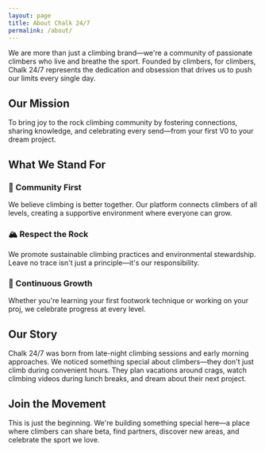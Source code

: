 ```yaml
---
layout: page
title: About Chalk 24/7
permalink: /about/
---
```


We are more than just a climbing brand—we're a community of passionate climbers who live and breathe the sport. Founded by climbers, for climbers, Chalk 24/7 represents the dedication and obsession that drives us to push our limits every single day.

## Our Mission

To bring joy to the rock climbing community by fostering connections, sharing knowledge, and celebrating every send—from your first V0 to your dream project.

## What We Stand For

### 🧗 Community First
We believe climbing is better together. Our platform connects climbers of all levels, creating a supportive environment where everyone can grow.

### 🏔️ Respect the Rock
We promote sustainable climbing practices and environmental stewardship. Leave no trace isn't just a principle—it's our responsibility.

### 💪 Continuous Growth
Whether you're learning your first footwork technique or working on your proj, we celebrate progress at every level.

## Our Story

Chalk 24/7 was born from late-night climbing sessions and early morning approaches. We noticed something special about climbers—they don't just climb during convenient hours. They plan vacations around crags, watch climbing videos during lunch breaks, and dream about their next project.

## Join the Movement

This is just the beginning. We're building something special here—a place where climbers can share beta, find partners, discover new areas, and celebrate the sport we love.